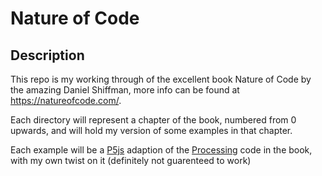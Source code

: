# Nature of Code

## Description

This repo is my working through of the excellent book Nature of Code by the amazing Daniel Shiffman, more info can be found at https://natureofcode.com/.

Each directory will represent a chapter of the book, numbered from 0 upwards, and will hold my version of some examples in that chapter.

Each example will be a [P5js](https://p5js.org/) adaption of the [Processing](https://processing.org/) code in the book, with my own twist on it (definitely not guarenteed to work)
